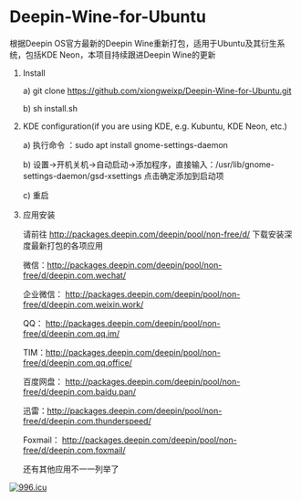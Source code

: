 # Deepin-Wine-for-Ubuntu
根据Deepin OS官方最新的Deepin Wine重新打包，适用于Ubuntu及其衍生系统，包括KDE Neon，本项目持续跟进Deepin Wine的更新

1. Install
    
    a) git clone https://github.com/xiongweixp/Deepin-Wine-for-Ubuntu.git
    
    b) sh install.sh
    

2. KDE configuration(if you are using KDE, e.g. Kubuntu, KDE Neon, etc.)
    
    a) 执行命令 ：sudo apt install gnome-settings-daemon
    
    b) 设置->开机关机->自动启动->添加程序，直接输入：/usr/lib/gnome-settings-daemon/gsd-xsettings 点击确定添加到启动项
    
    c) 重启
    

3. 应用安装
    
    请前往  http://packages.deepin.com/deepin/pool/non-free/d/ 下载安装深度最新打包的各项应用
    
    微信：http://packages.deepin.com/deepin/pool/non-free/d/deepin.com.wechat/
    
    企业微信： http://packages.deepin.com/deepin/pool/non-free/d/deepin.com.weixin.work/
    
    QQ： http://packages.deepin.com/deepin/pool/non-free/d/deepin.com.qq.im/
    
    TIM：http://packages.deepin.com/deepin/pool/non-free/d/deepin.com.qq.office/
    
    百度网盘： http://packages.deepin.com/deepin/pool/non-free/d/deepin.com.baidu.pan/
    
    迅雷：http://packages.deepin.com/deepin/pool/non-free/d/deepin.com.thunderspeed/
    
    Foxmail： http://packages.deepin.com/deepin/pool/non-free/d/deepin.com.foxmail/
    
    还有其他应用不一一列举了
    
<a href="https://996.icu"><img src="https://img.shields.io/badge/link-996.icu-red.svg" alt="996.icu" /></a>
